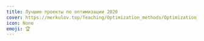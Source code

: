 ```yaml
---
title: Лучшие проекты по оптимизации 2020
cover: https://merkulov.top/Teaching/Optimization_methods/Optimization_methods_/Лучшие_проекты_по_оптимизации_2020/card.png
icon: None
emoji: 🏆
---
```



